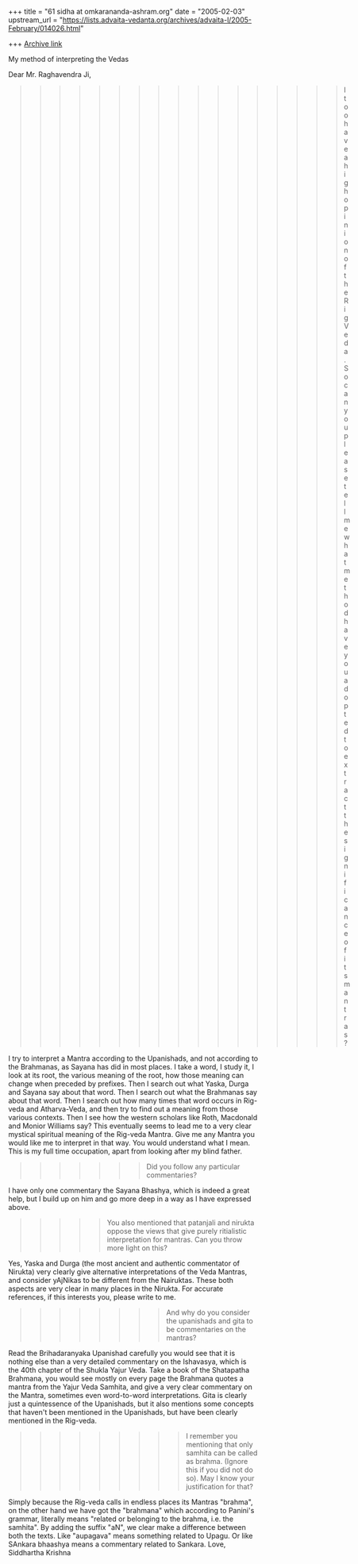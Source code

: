 +++
title = "61 sidha at omkarananda-ashram.org"
date = "2005-02-03"
upstream_url = "https://lists.advaita-vedanta.org/archives/advaita-l/2005-February/014026.html"

+++
[Archive link](https://lists.advaita-vedanta.org/archives/advaita-l/2005-February/014026.html)

My method of interpreting the Vedas

Dear Mr. Raghavendra Ji,

>>>>>>>>>>>>>>>>>I too have a high opinion of the Rig Veda. So can you
please tell me what method have you adopted to extract
the significance of its mantras?

I try to interpret a Mantra according to the Upanishads, and not according
to the Brahmanas, as Sayana has did in most places. I take a word, I study
it, I look at its root, the various meaning of the root, how those meaning
can change when preceded by prefixes. Then I search out what Yaska, Durga
and Sayana say about that word. Then I search out what the Brahmanas say
about that word. Then I search out how many times that word occurs in
Rig-veda and Atharva-Veda, and then try to find out a meaning from those
various contexts. Then I see how the western scholars like Roth, Macdonald
and Monior Williams say? This eventually seems to lead me to a very clear
mystical spiritual meaning of the Rig-veda Mantra.
Give me any Mantra you would like me to interpret in that way. You would
understand what I mean. This is my full time occupation, apart from
looking after my blind father.

>>>>>>>Did you follow any particular commentaries?

I have only one commentary the Sayana Bhashya, which is indeed a great
help, but I build up on him and go more deep in a way as I have expressed
above.

>>>>>You also mentioned that patanjali and nirukta oppose the views that
give purely ritialistic interpretation for mantras. Can you throw
more light on this?

Yes, Yaska and Durga (the most ancient and authentic commentator of
Nirukta) very clearly give alternative interpretations of the Veda
Mantras, and consider yAjNikas to be different from the Nairuktas. These
both aspects are very clear in many places in the Nirukta. For accurate
references, if this interests you, please write to me.

>>>>>>>>And why do you consider the upanishads and gita to be commentaries
on the mantras?

Read the Brihadaranyaka Upanishad carefully you would see that it is
nothing else than a very detailed commentary on the Ishavasya, which is
the 40th chapter of the Shukla Yajur Veda. Take a book of the Shatapatha
Brahmana, you would see mostly on every page the Brahmana quotes a mantra
from the Yajur Veda Samhita, and give a very clear commentary on the
Mantra, sometimes even word-to-word interpretations. Gita is clearly just
a quintessence of the Upanishads, but it also mentions some concepts that
haven't been mentioned in the Upanishads, but have been clearly mentioned
in the Rig-veda.

>>>>>>>>>I remember you mentioning that only samhita can be called as
brahma. (Ignore this if you did not do so). May I know your
justification for that?

Simply because the Rig-veda calls in endless places its Mantras "brahma",
on the other hand we have got the "brahmana" which according to Panini's
grammar, literally means "related or belonging to the brahma, i.e. the
samhita". By adding the suffix "aN", we clear make a difference between
both the texts. Like "aupagava" means something related to Upagu. Or like
SAnkara bhaashya means a commentary related to Sankara.
Love,
Siddhartha Krishna






